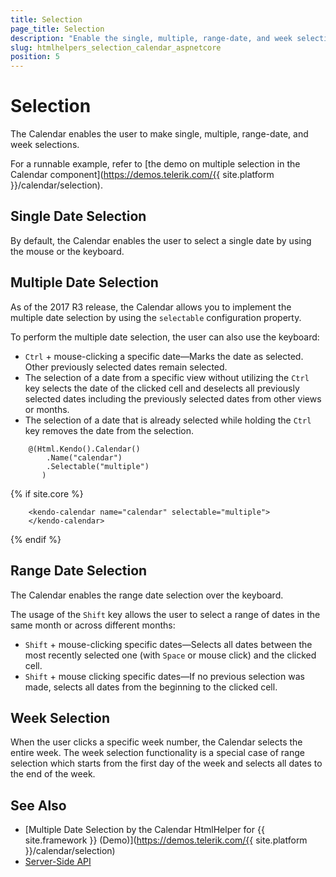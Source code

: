 ```yaml
---
title: Selection
page_title: Selection
description: "Enable the single, multiple, range-date, and week selections when working with the Telerik UI Calendar component for {{ site.framework }}."
slug: htmlhelpers_selection_calendar_aspnetcore
position: 5
---
```


# Selection

The Calendar enables the user to make single, multiple, range-date, and week selections.

For a runnable example, refer to [the demo on multiple selection in the Calendar component](https://demos.telerik.com/{{ site.platform }}/calendar/selection).

## Single Date Selection

By default, the Calendar enables the user to select a single date by using the mouse or the keyboard.

## Multiple Date Selection

As of the 2017 R3 release, the Calendar allows you to implement the multiple date selection by using the `selectable` configuration property.

To perform the multiple date selection, the user can also use the keyboard:

* `Ctrl` + mouse-clicking a specific date&mdash;Marks the date as selected. Other previously selected dates remain selected.
* The selection of a date from a specific view without utilizing the `Ctrl` key selects the date of the clicked cell and deselects all previously selected dates including the previously selected dates from other views or months.
* The selection of a date that is already selected while holding the `Ctrl` key removes the date from the selection.

```HtmlHelper
    @(Html.Kendo().Calendar()
        .Name("calendar")
        .Selectable("multiple")
       )
```
{% if site.core %}
```TagHelper
    <kendo-calendar name="calendar" selectable="multiple">
    </kendo-calendar>
```
{% endif %}

## Range Date Selection

The Calendar enables the range date selection over the keyboard.

The usage of the `Shift` key allows the user to select a range of dates in the same month or across different months:

* `Shift` + mouse-clicking specific dates&mdash;Selects all dates between the most recently selected one (with `Space` or mouse click) and the clicked cell.
* `Shift` + mouse clicking specific dates&mdash;If no previous selection was made, selects all dates from the beginning to the clicked cell.

## Week Selection

When the user clicks a specific week number, the Calendar selects the entire week. The week selection functionality is a special case of range selection which starts from the first day of the week and selects all dates to the end of the week.

## See Also

* [Multiple Date Selection by the Calendar HtmlHelper for {{ site.framework }} (Demo)](https://demos.telerik.com/{{ site.platform }}/calendar/selection)
* [Server-Side API](/api/calendar)

